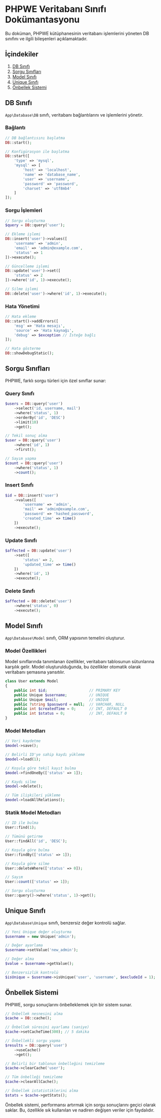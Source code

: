 # PHPWE Veritabanı Sınıfı Dokümantasyonu

Bu doküman, PHPWE kütüphanesinin veritabanı işlemlerini yöneten DB sınıfını ve ilgili bileşenleri açıklamaktadır.

## İçindekiler

1. [DB Sınıfı](#db-sınıfı)
2. [Sorgu Sınıfları](#sorgu-sınıfları)
3. [Model Sınıfı](#model-sınıfı)
4. [Unique Sınıfı](#unique-sınıfı)
5. [Önbellek Sistemi](#önbellek-sistemi)

## DB Sınıfı

`App\Database\DB` sınıfı, veritabanı bağlantılarını ve işlemlerini yönetir.

### Bağlantı

```php
// DB bağlantısını başlatma
DB::start();

// Konfigürasyon ile başlatma
DB::start([
    'type' => 'mysql',
    'mysql' => [
        'host' => 'localhost',
        'name' => 'database_name',
        'user' => 'username',
        'password' => 'password',
        'charset' => 'utf8mb4'
    ]
]);
```

### Sorgu İşlemleri

```php
// Sorgu oluşturma
$query = DB::query('user');

// Ekleme işlemi
DB::insert('user')->values([
    'username' => 'admin',
    'email' => 'admin@example.com',
    'status' => 1
])->execute();

// Güncelleme işlemi
DB::update('user')->set([
    'status' => 2
])->where('id', 1)->execute();

// Silme işlemi
DB::delete('user')->where('id', 1)->execute();
```

### Hata Yönetimi

```php
// Hata ekleme
DB::start()->addErrors([
    'msg' => 'Hata mesajı',
    'source' => 'Hata kaynağı',
    'debug' => $exception // İsteğe bağlı
]);

// Hata gösterme
DB::showDebugStatic();
```

## Sorgu Sınıfları

PHPWE, farklı sorgu türleri için özel sınıflar sunar:

### Query Sınıfı

```php
$users = DB::query('user')
    ->select('id, username, mail')
    ->where('status', 1)
    ->orderBy('id', 'DESC')
    ->limit(10)
    ->get();

// Tekil sonuç alma
$user = DB::query('user')
    ->where('id', 1)
    ->first();

// Sayım yapma
$count = DB::query('user')
    ->where('status', 1)
    ->count();
```

### Insert Sınıfı

```php
$id = DB::insert('user')
    ->values([
        'username' => 'admin',
        'mail' => 'admin@example.com',
        'password' => 'hashed_password',
        'created_time' => time()
    ])
    ->execute();
```

### Update Sınıfı

```php
$affected = DB::update('user')
    ->set([
        'status' => 2,
        'updated_time' => time()
    ])
    ->where('id', 1)
    ->execute();
```

### Delete Sınıfı

```php
$affected = DB::delete('user')
    ->where('status', 0)
    ->execute();
```

## Model Sınıfı

`App\Database\Model` sınıfı, ORM yapısının temelini oluşturur.

### Model Özellikleri

Model sınıflarında tanımlanan özellikler, veritabanı tablosunun sütunlarına karşılık gelir. Model oluşturulduğunda, bu özellikler otomatik olarak veritabanı şemasına yansıtılır.

```php
class User extends Model
{
    public int $id;                   // PRIMARY KEY
    public Unique $username;          // UNIQUE
    public Unique $mail;              // UNIQUE
    public ?string $password = null;  // VARCHAR, NULL
    public int $createdTime = 0;      // INT, DEFAULT 0
    public int $status = 0;           // INT, DEFAULT 0
}
```

### Model Metodları

```php
// Veri kaydetme
$model->save();

// Belirli ID'ye sahip kaydı yükleme
$model->load(1);

// Koşula göre tekil kayıt bulma
$model->findOneBy(['status' => 1]);

// Kaydı silme
$model->delete();

// Tüm ilişkileri yükleme
$model->loadAllRelations();
```

### Statik Model Metodları

```php
// ID ile bulma
User::find(1);

// Tümünü getirme
User::findAll('id', 'DESC');

// Koşula göre bulma
User::findBy(['status' => 1]);

// Koşula göre silme
User::deleteWhere(['status' => 0]);

// Sayım
User::count(['status' => 1]);

// Sorgu oluşturma
User::query()->where('status', 1)->get();
```

## Unique Sınıfı

`App\Database\Unique` sınıfı, benzersiz değer kontrolü sağlar.

```php
// Yeni Unique değer oluşturma
$username = new Unique('admin');

// Değer ayarlama
$username->setValue('new_admin');

// Değer alma
$value = $username->getValue();

// Benzersizlik kontrolü
$isUnique = $username->isUnique('user', 'username', $excludeId = 1);
```

## Önbellek Sistemi

PHPWE, sorgu sonuçlarını önbelleklemek için bir sistem sunar.

```php
// Önbellek nesnesini alma
$cache = DB::cache();

// Önbellek süresini ayarlama (saniye)
$cache->setCacheTime(300); // 5 dakika

// Önbellekli sorgu yapma
$results = DB::query('user')
    ->useCache()
    ->get();

// Belirli bir tablonun önbelleğini temizleme
$cache->clearCache('user');

// Tüm önbelleği temizleme
$cache->clearAllCache();

// Önbellek istatistiklerini alma
$stats = $cache->getStats();
```

Önbellek sistemi, performansı artırmak için sorgu sonuçlarını geçici olarak saklar. Bu, özellikle sık kullanılan ve nadiren değişen veriler için faydalıdır. 